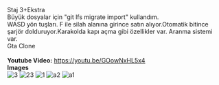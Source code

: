 Staj 3+Ekstra<br>
Büyük dosyalar için "git lfs migrate import" kullandım.<br>
WASD yön tuşları. F ile silah alanına girince satın alıyor.Otomatik bitince şarjör dolduruyor.Karakolda kapı açma gibi özellikler var. Aranma sistemi var.<br>
Gta Clone<br><br>
**Youtube Video:** https://youtu.be/GOowNxHL5x4 <br>
**Images**<br>
![3](https://github.com/user-attachments/assets/e509c866-cab5-4124-9476-39fe6265f448)
![23](https://github.com/user-attachments/assets/0059b582-8234-4d48-8fa2-6387a82d6dec)
![1](https://github.com/user-attachments/assets/9a737151-9aac-43b7-adbf-5941dd5b343a)
![a2](https://github.com/user-attachments/assets/7c087f6e-72db-4bd1-9253-376f96f59395)
![a1](https://github.com/user-attachments/assets/4ce95b6a-d0ee-47e0-bbbc-26aa8ea506b8)
